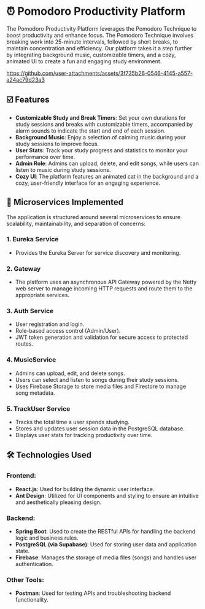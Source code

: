 # ⏰ Pomodoro Productivity Platform

The Pomodoro Productivity Platform leverages the Pomodoro Technique to boost productivity and enhance focus. The Pomodoro Technique involves breaking work into 25-minute intervals, followed by short breaks, to maintain concentration and efficiency. Our platform takes it a step further by integrating background music, customizable timers, and a cozy, animated UI to create a fun and engaging study environment.


https://github.com/user-attachments/assets/3f735b26-0546-4145-a557-a24ac79d23a3

## ☑️ Features

- **Customizable Study and Break Timers**: Set your own durations for study sessions and breaks with customizable timers, accompanied by alarm sounds to indicate the start and end of each session.
- **Background Music**: Enjoy a selection of calming music during your study sessions to improve focus.
- **User Stats**: Track your study progress and statistics to monitor your performance over time.
- **Admin Role**: Admins can upload, delete, and edit songs, while users can listen to music during study sessions.
- **Cozy UI**: The platform features an animated cat in the background and a cozy, user-friendly interface for an engaging experience.

## 🧩 Microservices Implemented

The application is structured around several microservices to ensure scalability, maintainability, and separation of concerns:
### 1. **Eureka Service**  
  - Provides the Eureka Server for service discovery and monitoring.  

### 2. **Gateway**  
  - The platform uses an asynchronous API Gateway powered by the Netty web server to manage incoming HTTP requests and route them to the appropriate services.

### 3. **Auth Service**
  - User registration and login.
  - Role-based access control (Admin/User).
  - JWT token generation and validation for secure access to protected routes.

### 4. **MusicService**
  - Admins can upload, edit, and delete songs.
  - Users can select and listen to songs during their study sessions.
  - Uses Firebase Storage to store media files and Firestore to manage song metadata.

### 5. **TrackUser Service**
  - Tracks the total time a user spends studying.
  - Stores and updates user session data in the PostgreSQL database.
  - Displays user stats for tracking productivity over time.

##  🛠️ Technologies Used

### **Frontend**:
- **React.js**: Used for building the dynamic user interface.
- **Ant Design**: Utilized for UI components and styling to ensure an intuitive and aesthetically pleasing design.

### **Backend**:
- **Spring Boot**: Used to create the RESTful APIs for handling the backend logic and business rules.
- **PostgreSQL (via Supabase)**: Used for storing user data and application state.
- **Firebase**: Manages the storage of media files (songs) and handles user authentication.

### **Other Tools**:
- **Postman**: Used for testing APIs and troubleshooting backend functionality.


